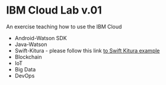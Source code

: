 # IBM Cloud Lab v.01
An exercise teaching how to use the IBM Cloud

- Android-Watson SDK
- Java-Watson  
- Swift-Kitura - please follow this link [to Swift Kitura example](https://github.com/blumareks/next-killer-app-swift)
- Blockchain
- IoT
- Big Data
- DevOps
